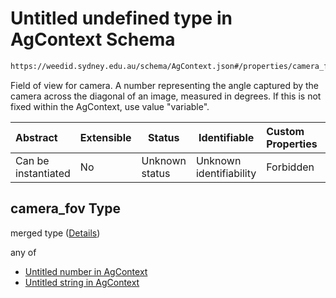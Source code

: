 # Untitled undefined type in AgContext Schema

```txt
https://weedid.sydney.edu.au/schema/AgContext.json#/properties/camera_fov
```

Field of view for camera.
A number representing the angle captured by the camera across the diagonal of an image, measured in degrees.
If this is not fixed within the AgContext, use value "variable".


| Abstract            | Extensible | Status         | Identifiable            | Custom Properties | Additional Properties | Access Restrictions | Defined In                                                                  |
| :------------------ | ---------- | -------------- | ----------------------- | :---------------- | --------------------- | ------------------- | --------------------------------------------------------------------------- |
| Can be instantiated | No         | Unknown status | Unknown identifiability | Forbidden         | Allowed               | none                | [AgContext.schema.json\*](out/AgContext.schema.json "open original schema") |

## camera_fov Type

merged type ([Details](agcontext-1-properties-camera_fov.md))

any of

-   [Untitled number in AgContext](agcontext-1-properties-camera_fov-anyof-0.md "check type definition")
-   [Untitled string in AgContext](agcontext-1-properties-camera_fov-anyof-1.md "check type definition")
